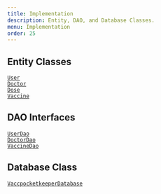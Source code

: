 ```yaml
---
title: Implementation
description: Entity, DAO, and Database Classes.
menu: Implementation
order: 25
---
```


## Entity Classes
[`User`]()  
[`Doctor`]()  
[`Dose`]()  
[`Vaccine`]()  

## DAO Interfaces
[`UserDao`]()  
[`DoctorDao`]()  
[`VaccineDao`]()  

## Database Class
[`VaccpocketkeeperDatabase`]()  
